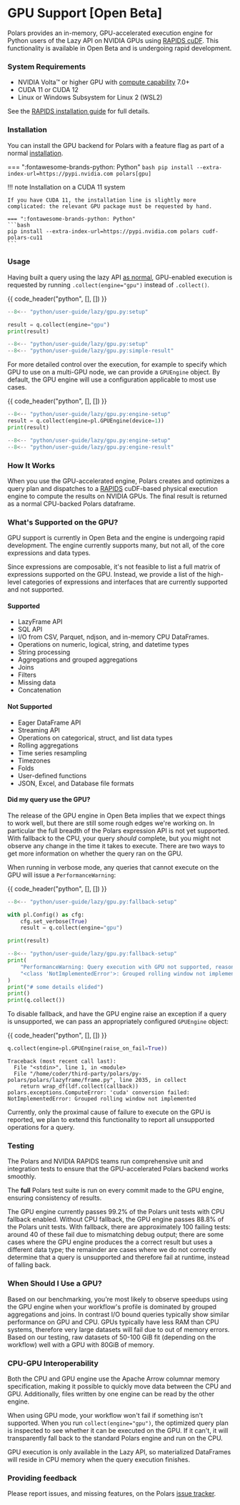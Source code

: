 # GPU Support [Open Beta]

Polars provides an in-memory, GPU-accelerated execution engine for Python users of the Lazy API on NVIDIA GPUs using [RAPIDS cuDF](https://docs.rapids.ai/api/cudf/stable/). This functionality is available in Open Beta and is undergoing rapid development.

### System Requirements

- NVIDIA Volta™ or higher GPU with [compute capability](https://developer.nvidia.com/cuda-gpus) 7.0+
- CUDA 11 or CUDA 12
- Linux or Windows Subsystem for Linux 2 (WSL2)

See the [RAPIDS installation guide](https://docs.rapids.ai/install#system-req) for full details.

### Installation

You can install the GPU backend for Polars with a feature flag as part of a normal [installation](installation.md).

=== ":fontawesome-brands-python: Python"
`bash pip install --extra-index-url=https://pypi.nvidia.com polars[gpu]`

!!! note Installation on a CUDA 11 system

    If you have CUDA 11, the installation line is slightly more complicated: the relevant GPU package must be requested by hand.

    === ":fontawesome-brands-python: Python"
    ```bash
    pip install --extra-index-url=https://pypi.nvidia.com polars cudf-polars-cu11
    ```

### Usage

Having built a query using the lazy API [as normal](lazy/index.md), GPU-enabled execution is requested by running `.collect(engine="gpu")` instead of `.collect()`.

{{ code_header("python", [], []) }}
```python
--8<-- "python/user-guide/lazy/gpu.py:setup"

result = q.collect(engine="gpu")
print(result)
```

```python exec="on" result="text" session="user-guide/lazy"
--8<-- "python/user-guide/lazy/gpu.py:setup"
--8<-- "python/user-guide/lazy/gpu.py:simple-result"
```

For more detailed control over the execution, for example to specify which GPU to use on a multi-GPU node, we can provide a `GPUEngine` object. By default, the GPU engine will use a configuration applicable to most use cases.

{{ code_header("python", [], []) }}
```python
--8<-- "python/user-guide/lazy/gpu.py:engine-setup"
result = q.collect(engine=pl.GPUEngine(device=1))
print(result)
```

```python exec="on" result="text" session="user-guide/lazy"
--8<-- "python/user-guide/lazy/gpu.py:engine-setup"
--8<-- "python/user-guide/lazy/gpu.py:engine-result"
```

### How It Works

When you use the GPU-accelerated engine, Polars creates and optimizes a query plan and dispatches to a [RAPIDS](https://rapids.ai/) cuDF-based physical execution engine to compute the results on NVIDIA GPUs. The final result is returned as a normal CPU-backed Polars dataframe.

### What's Supported on the GPU?

GPU support is currently in Open Beta and the engine is undergoing rapid development. The engine currently supports many, but not all, of the core expressions and data types.

Since expressions are composable, it's not feasible to list a full matrix of expressions supported on the GPU. Instead, we provide a list of the high-level categories of expressions and interfaces that are currently supported and not supported.

#### Supported

- LazyFrame API
- SQL API
- I/O from CSV, Parquet, ndjson, and in-memory CPU DataFrames.
- Operations on numeric, logical, string, and datetime types
- String processing
- Aggregations and grouped aggregations
- Joins
- Filters
- Missing data
- Concatenation

#### Not Supported

- Eager DataFrame API
- Streaming API
- Operations on categorical, struct, and list data types
- Rolling aggregations
- Time series resampling
- Timezones
- Folds
- User-defined functions
- JSON, Excel, and Database file formats

#### Did my query use the GPU?

The release of the GPU engine in Open Beta implies that we expect things to work well, but there are still some rough edges we're working on. In particular the full breadth of the Polars expression API is not yet supported. With fallback to the CPU, your query _should_ complete, but you might not observe any change in the time it takes to execute. There are two ways to get more information on whether the query ran on the GPU.

When running in verbose mode, any queries that cannot execute on the GPU will issue a `PerformanceWarning`:

{{ code_header("python", [], []) }}
```python
--8<-- "python/user-guide/lazy/gpu.py:fallback-setup"

with pl.Config() as cfg:
    cfg.set_verbose(True)
    result = q.collect(engine="gpu")

print(result)
```

```python exec="on" result="text" session="user-guide/lazy"
--8<-- "python/user-guide/lazy/gpu.py:fallback-setup"
print(
    "PerformanceWarning: Query execution with GPU not supported, reason: \n"
    "<class 'NotImplementedError'>: Grouped rolling window not implemented"
)
print("# some details elided")
print()
print(q.collect())
```

To disable fallback, and have the GPU engine raise an exception if a query is unsupported, we can pass an appropriately configured `GPUEngine` object:

{{ code_header("python", [], []) }}
```python
q.collect(engine=pl.GPUEngine(raise_on_fail=True))
```

```pytb
Traceback (most recent call last):
  File "<stdin>", line 1, in <module>
  File "/home/coder/third-party/polars/py-polars/polars/lazyframe/frame.py", line 2035, in collect
    return wrap_df(ldf.collect(callback))
polars.exceptions.ComputeError: 'cuda' conversion failed: NotImplementedError: Grouped rolling window not implemented
```

Currently, only the proximal cause of failure to execute on the GPU is reported, we plan to extend this functionality to report all unsupported operations for a query.

### Testing

The Polars and NVIDIA RAPIDS teams run comprehensive unit and integration tests to ensure that the GPU-accelerated Polars backend works smoothly.

The **full** Polars test suite is run on every commit made to the GPU engine, ensuring consistency of results.

The GPU engine currently passes 99.2% of the Polars unit tests with CPU fallback enabled. Without CPU fallback, the GPU engine passes 88.8% of the Polars unit tests. With fallback, there are approximately 100 failing tests: around 40 of these fail due to mismatching debug output; there are some cases where the GPU engine produces the a correct result but uses a different data type; the remainder are cases where we do not correctly determine that a query is unsupported and therefore fail at runtime, instead of falling back.

### When Should I Use a GPU?

Based on our benchmarking, you're most likely to observe speedups using the GPU engine when your workflow's profile is dominated by grouped aggregations and joins. In contrast I/O bound queries typically show similar performance on GPU and CPU. GPUs typically have less RAM than CPU systems, therefore very large datasets will fail due to out of memory errors. Based on our testing, raw datasets of 50-100 GiB fit (depending on the workflow) well with a GPU with 80GiB of memory.

### CPU-GPU Interoperability

Both the CPU and GPU engine use the Apache Arrow columnar memory specification, making it possible to quickly move data between the CPU and GPU. Additionally, files written by one engine can be read by the other engine.

When using GPU mode, your workflow won't fail if something isn't supported. When you run `collect(engine="gpu")`, the optimized query plan is inspected to see whether it can be executed on the GPU. If it can't, it will transparently fall back to the standard Polars engine and run on the CPU.

GPU execution is only available in the Lazy API, so materialized DataFrames will reside in CPU memory when the query execution finishes.

### Providing feedback

Please report issues, and missing features, on the Polars [issue tracker](../development/contributing/index.md).
